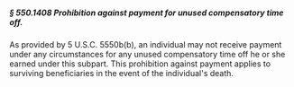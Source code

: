 ##### § 550.1408 Prohibition against payment for unused compensatory time off. #####

As provided by 5 U.S.C. 5550b(b), an individual may not receive payment under any circumstances for any unused compensatory time off he or she earned under this subpart. This prohibition against payment applies to surviving beneficiaries in the event of the individual's death.